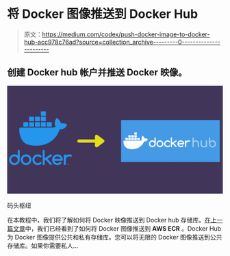 # 将 Docker 图像推送到 Docker Hub

> 原文：<https://medium.com/codex/push-docker-image-to-docker-hub-acc978c76ad?source=collection_archive---------0----------------------->

## 创建 Docker hub 帐户并推送 Docker 映像。

![](img/4aec4bf98ae5725049fd83352fbdde98.png)

码头枢纽

在本教程中，我们将了解如何将 Docker 映像推送到 Docker hub 存储库。[在上一篇文章](/codex/push-docker-image-to-aws-ecr-e9718df8a729)中，我们已经看到了如何将 Docker 图像推送到 **AWS ECR** 。Docker Hub 为 Docker 图像提供公共和私有存储库。您可以将无限的 Docker 图像推送到公共存储库。如果你需要私人…